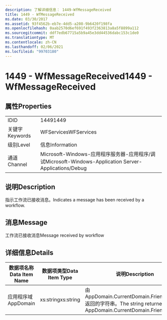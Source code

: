 ```yaml
---
description: 了解详细信息： 1449-WfMessageReceived
title: 1449 - WfMessageReceived
ms.date: 03/30/2017
ms.assetid: 93f4562b-eb7e-4dd5-a208-9b6420f198fa
ms.openlocfilehash: 0aab2570d6ef691f493f2363813a8a5f8899a112
ms.sourcegitcommit: ddf7edb67715a5b9a45e3dd44536dabc153c1de0
ms.translationtype: MT
ms.contentlocale: zh-CN
ms.lasthandoff: 02/06/2021
ms.locfileid: "99703180"
---
```

# <a name="1449---wfmessagereceived"></a><span data-ttu-id="b3267-103">1449 - WfMessageReceived</span><span class="sxs-lookup"><span data-stu-id="b3267-103">1449 - WfMessageReceived</span></span>

## <a name="properties"></a><span data-ttu-id="b3267-104">属性</span><span class="sxs-lookup"><span data-stu-id="b3267-104">Properties</span></span>  
  
|||  
|-|-|  
|<span data-ttu-id="b3267-105">ID</span><span class="sxs-lookup"><span data-stu-id="b3267-105">ID</span></span>|<span data-ttu-id="b3267-106">1449</span><span class="sxs-lookup"><span data-stu-id="b3267-106">1449</span></span>|  
|<span data-ttu-id="b3267-107">关键字</span><span class="sxs-lookup"><span data-stu-id="b3267-107">Keywords</span></span>|<span data-ttu-id="b3267-108">WFServices</span><span class="sxs-lookup"><span data-stu-id="b3267-108">WFServices</span></span>|  
|<span data-ttu-id="b3267-109">级别</span><span class="sxs-lookup"><span data-stu-id="b3267-109">Level</span></span>|<span data-ttu-id="b3267-110">信息</span><span class="sxs-lookup"><span data-stu-id="b3267-110">Information</span></span>|  
|<span data-ttu-id="b3267-111">通道</span><span class="sxs-lookup"><span data-stu-id="b3267-111">Channel</span></span>|<span data-ttu-id="b3267-112">Microsoft-Windows-应用程序服务器-应用程序/调试</span><span class="sxs-lookup"><span data-stu-id="b3267-112">Microsoft-Windows-Application Server-Applications/Debug</span></span>|  
  
## <a name="description"></a><span data-ttu-id="b3267-113">说明</span><span class="sxs-lookup"><span data-stu-id="b3267-113">Description</span></span>  

 <span data-ttu-id="b3267-114">指示工作流已接收消息。</span><span class="sxs-lookup"><span data-stu-id="b3267-114">Indicates a message has been received by a workflow.</span></span>  
  
## <a name="message"></a><span data-ttu-id="b3267-115">消息</span><span class="sxs-lookup"><span data-stu-id="b3267-115">Message</span></span>  

 <span data-ttu-id="b3267-116">工作流已接收消息</span><span class="sxs-lookup"><span data-stu-id="b3267-116">Message received by workflow</span></span>  
  
## <a name="details"></a><span data-ttu-id="b3267-117">详细信息</span><span class="sxs-lookup"><span data-stu-id="b3267-117">Details</span></span>  
  
|<span data-ttu-id="b3267-118">数据项名称</span><span class="sxs-lookup"><span data-stu-id="b3267-118">Data Item Name</span></span>|<span data-ttu-id="b3267-119">数据项类型</span><span class="sxs-lookup"><span data-stu-id="b3267-119">Data Item Type</span></span>|<span data-ttu-id="b3267-120">说明</span><span class="sxs-lookup"><span data-stu-id="b3267-120">Description</span></span>|  
|--------------------|--------------------|-----------------|  
|<span data-ttu-id="b3267-121">应用程序域</span><span class="sxs-lookup"><span data-stu-id="b3267-121">AppDomain</span></span>|<span data-ttu-id="b3267-122">xs:string</span><span class="sxs-lookup"><span data-stu-id="b3267-122">xs:string</span></span>|<span data-ttu-id="b3267-123">由 AppDomain.CurrentDomain.FriendlyName 返回的字符串。</span><span class="sxs-lookup"><span data-stu-id="b3267-123">The string returned by AppDomain.CurrentDomain.FriendlyName.</span></span>|
